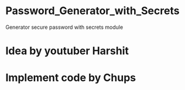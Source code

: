 # Password_Generator_with_Secrets
 Generator secure password with secrets module

# Idea by youtuber Harshit
# Implement code by Chups